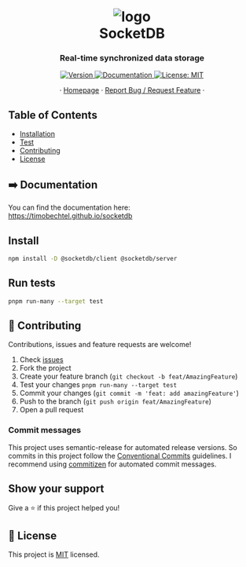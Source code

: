 <h1 align="center">
  <img alt="logo" src="https://timobechtel.github.io/socketdb/logo.png">
  <br>
  SocketDB
</h1>
<h3 align="center">Real-time synchronized data storage</h3>
<p align="center">
  <a href="https://www.npmjs.com/package/socketdb" target="_blank">
    <img alt="Version" src="https://img.shields.io/npm/v/socketdb.svg">
  </a>
  <a href="https://timobechtel.github.io/socketdb/guide" target="_blank">
    <img alt="Documentation" src="https://img.shields.io/badge/documentation-yes-brightgreen.svg" />
  </a>
  <a href="https://github.com/TimoBechtel/socketdb/blob/main/LICENSE" target="_blank">
    <img alt="License: MIT" src="https://img.shields.io/badge/License-MIT-yellow.svg" />
  </a>
</p>
<p align="center">
  ·
  <a href="https://timobechtel.github.io/socketdb">Homepage</a>
  ·
  <a href="https://github.com/TimoBechtel/socketdb/issues">Report Bug / Request Feature</a>
  ·
</p>

## Table of Contents

- [Installation](#Install)
- [Test](#run-tests)
- [Contributing](#Contributing)
- [License](#license)

## ➡️ Documentation

You can find the documentation here: <https://timobechtel.github.io/socketdb>

## Install

```sh
npm install -D @socketdb/client @socketdb/server
```

## Run tests

```sh
pnpm run-many --target test
```

## 🤝 Contributing

Contributions, issues and feature requests are welcome!<br />

1. Check [issues](https://github.com/TimoBechtel/socketdb/issues)
1. Fork the project
1. Create your feature branch (`git checkout -b feat/AmazingFeature`)
1. Test your changes `pnpm run-many --target test`
1. Commit your changes (`git commit -m 'feat: add amazingFeature'`)
1. Push to the branch (`git push origin feat/AmazingFeature`)
1. Open a pull request

### Commit messages

This project uses semantic-release for automated release versions. So commits in this project follow the [Conventional Commits](https://www.conventionalcommits.org/en/v1.0.0-beta.2/) guidelines. I recommend using [commitizen](https://github.com/commitizen/cz-cli) for automated commit messages.

## Show your support

Give a ⭐️ if this project helped you!

## 📝 License

This project is [MIT](https://github.com/TimoBechtel/socketdb/blob/main/LICENSE) licensed.
